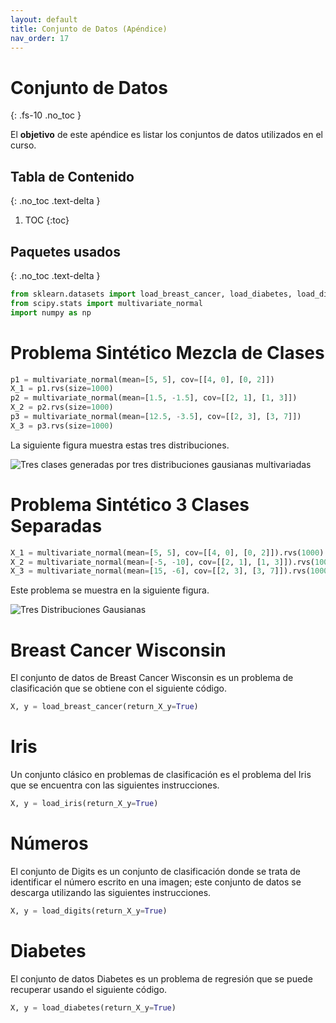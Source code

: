 ```yaml
---
layout: default
title: Conjunto de Datos (Apéndice)
nav_order: 17
---
```


# Conjunto de Datos
{: .fs-10 .no_toc }

El **objetivo** de este apéndice es listar los conjuntos de datos utilizados en el curso.  

## Tabla de Contenido
{: .no_toc .text-delta }

1. TOC
{:toc}

## Paquetes usados
{: .no_toc .text-delta }
```python
from sklearn.datasets import load_breast_cancer, load_diabetes, load_digits
from scipy.stats import multivariate_normal
import numpy as np
```

# Problema Sintético Mezcla de Clases

```python
p1 = multivariate_normal(mean=[5, 5], cov=[[4, 0], [0, 2]])
X_1 = p1.rvs(size=1000)
p2 = multivariate_normal(mean=[1.5, -1.5], cov=[[2, 1], [1, 3]])
X_2 = p2.rvs(size=1000)
p3 = multivariate_normal(mean=[12.5, -3.5], cov=[[2, 3], [3, 7]])
X_3 = p3.rvs(size=1000)
```

La siguiente figura muestra estas tres distribuciones. 

![Tres clases generadas por tres distribuciones gausianas multivariadas](/AprendizajeComputacional/assets/images/gaussian_3classes.png)

# Problema Sintético 3 Clases Separadas

```python
X_1 = multivariate_normal(mean=[5, 5], cov=[[4, 0], [0, 2]]).rvs(1000)
X_2 = multivariate_normal(mean=[-5, -10], cov=[[2, 1], [1, 3]]).rvs(1000)
X_3 = multivariate_normal(mean=[15, -6], cov=[[2, 3], [3, 7]]).rvs(1000)
```

Este problema se muestra en la siguiente figura. 

![Tres Distribuciones Gausianas](/AprendizajeComputacional/assets/images/clases3-arboles.png)

# Breast Cancer Wisconsin

El conjunto de datos de Breast Cancer Wisconsin es un problema de clasificación
que se obtiene con el siguiente código. 

```python
X, y = load_breast_cancer(return_X_y=True)
```

# Iris

Un conjunto clásico en problemas de clasificación es el problema del 
Iris que se encuentra con las siguientes instrucciones.

```python
X, y = load_iris(return_X_y=True)
```

# Números

El conjunto de Digits es un conjunto de clasificación donde 
se trata de identificar el número escrito en una imagen; este conjunto
de datos se descarga utilizando las siguientes instrucciones. 

```python
X, y = load_digits(return_X_y=True)
```

# Diabetes

El conjunto de datos Diabetes es un problema de regresión que se puede
recuperar usando el siguiente código. 

```python
X, y = load_diabetes(return_X_y=True)
```